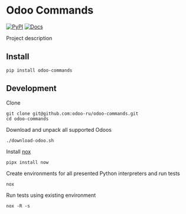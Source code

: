 Odoo Commands
=============
[![PyPI](https://img.shields.io/pypi/pyversions/odoo-commands.svg)](https://pypi.org/project/odoo-commands/ "Latest version on PyPI")
[![Docs](https://readthedocs.org/projects/odoo-commands/badge/?version=stable)](https://odoo-commands.readthedocs.io/en/latest/ "Read the docs")

Project description

Install
-------
```commandline
pip install odoo-commands
```

Development
-----------
Clone
```console
git clone git@github.com:odoo-ru/odoo-commands.git
cd odoo-commands
```
Download and unpack all supported Odoos
```commandline
./download-odoo.sh
```
Install [nox](https://github.com/wntrblm/nox)
```commandline
pipx install now
```
Create environments for all presented Python interpreters and run tests
```commandline
nox
```
Run tests using existing environment
```commandline
nox -R -s 
```



